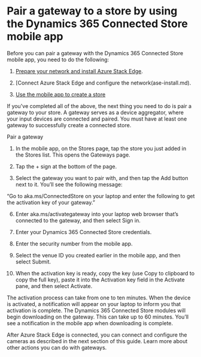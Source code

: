

# Pair a gateway to a store by using the Dynamics 365 Connected Store mobile app

Before you can pair a gateway with the Dynamics 365 Connected Store mobile app, you need to do the following:

1. [Prepare your network and install Azure Stack Edge](ase-install.md).

2. [Connect Azure Stack Edge and configure the network(ase-install.md).

3. [Use the mobile app to create a store](mobile-app-create-store.md)

If you've completed all of the above, the next thing you need to do is pair a gateway to your store. A gateway serves as a device aggregator, where your input devices are connected and paired. You must have at least one gateway to successfully create a connected store. 

Pair a gateway
1.	In the mobile app, on the Stores page, tap the store you just added in the Stores list. This opens the Gateways page. 
 
4.	Tap the + sign at the bottom of the page.
5.	Select the gateway you want to pair with, and then tap the Add button next to it. You’ll see the following message: 

“Go to aka.ms/ConnectedStore on your laptop and enter the following <security number> to get the activation key of your gateway.”

 

6.	Enter aka.ms/activategateway into your laptop web browser that’s connected to the gateway, and then select Sign in.
 
7.	Enter your Dynamics 365 Connected Store credentials.
 
8.	Enter the security number from the mobile app.
 
9.	Select the venue ID you created earlier in the mobile app, and then select Submit.
 
10.	When the activation key is ready, copy the key (use Copy to clipboard to copy the full key), paste it into the Activation key field in the Activate pane, and then select Activate.
 
The activation process can take from one to ten minutes. When the device is activated, a notification will appear on your laptop to inform you that activation is complete. The Dynamics 365 Connected Store modules will begin downloading on the gateway. This can take up to 60 minutes. You’ll see a notification in the mobile app when downloading is complete.
 
After Azure Stack Edge is connected, you can connect and configure the cameras as described in the next section of this guide.
Learn more about other actions you can do with gateways.


